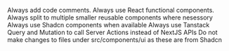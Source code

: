 Always add code comments.
Always use React functional components.
Always split to multiple smaller reusable components where nesessory
Always use Shadcn components when available
Always use Tanstack Query and Mutation to call Server Actions instead of NextJS APIs
Do not make changes to files under src/components/ui as these are from Shadcn
